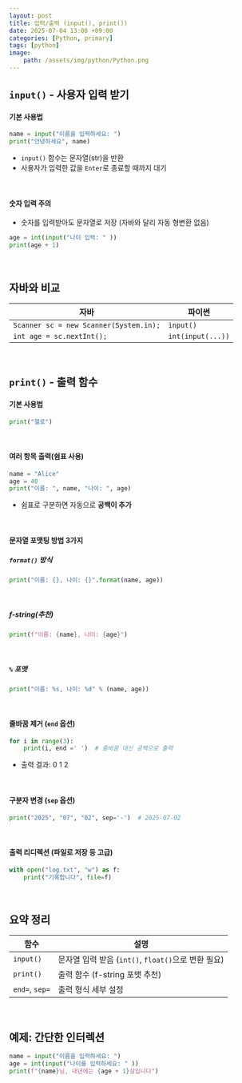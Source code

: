 ```yaml
---
layout: post
title: 입력/출력 (input(), print())
date: 2025-07-04 13:00 +09:00
categories: [Python, primary]
tags: [python]
image:
    path: /assets/img/python/Python.png
---
```


## `input()` - 사용자 입력 받기

#### 기본 사용법

```python
name = input("이름을 입력하세요: ")
print("안녕하세요", name)
```

- `input()` 함수는 문자열(str)을 반환
- 사용자가 입력한 값을 `Enter`로 종료할 때까지 대기

<br>

#### 숫자 입력 주의

- 숫자를 입력받아도 문자열로 저장 (자바와 달리 자동 형변환 없음)
  
```python
age = int(input("나이 입력: " ))
print(age + 1)
```

<br>

## 자바와 비교

| 자바                                     | 파이썬               |
| -------------------------------------- | ----------------- |
| `Scanner sc = new Scanner(System.in);` | `input()`         |
| `int age = sc.nextInt();`              | `int(input(...))` |

<br>

## `print()` - 출력 함수

#### 기본 사용법

```python
print("헬로")
```

<br>

#### 여러 항목 출력(쉼표 사용)

```python
name = "Alice"
age = 40
print("이름: ", name, "나이: ", age)
```

- 쉼표로 구분하면 자동으로 **공백이 추가**

<br>

#### 문자열 포맷팅 방법 3가지

##### `format()` 방식

```python
print("이름: {}, 나이: {}".format(name, age))
```

<br>

##### f-string(추천)

```python
print(f"이름: {name}, 나이: {age}")
```

<br>

##### `%` 포맷

```python
print("이름: %s, 나이: %d" % (name, age))
```

<br>

#### 줄바꿈 제거 (`end` 옵션)

```python
for i in range(3):
    print(i, end =' ')  # 줄바꿈 대신 공백으로 출력
```

- 출력 결과: 0 1 2

<br>

#### 구분자 변경 (`sep`  옵션)

```python
print("2025", "07", "02", sep='-')  # 2025-07-02
```

<br>

#### 출력 리디렉션 (파일로 저장 등 고급)

```python
with open("log.txt", "w") as f:
    print("기록합니다", file=f)
```

<br>

## 요약 정리

| 함수             | 설명                                     |
| -------------- | -------------------------------------- |
| `input()`      | 문자열 입력 받음 (`int()`, `float()`으로 변환 필요) |
| `print()`      | 출력 함수 (f-string 포맷 추천)                 |
| `end=`, `sep=` | 출력 형식 세부 설정                            |

<br>

## 예제: 간단한 인터렉션

```python
name = input("이름을 입력하세요: ")
age = int(input("나이를 입력하세요: " ))
print(f"{name}님, 내년에는 {age + 1}살입니다")
```
